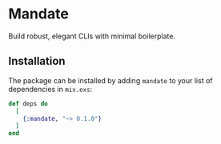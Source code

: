 # Mandate

Build robust, elegant CLIs with minimal boilerplate.

## Installation

The package can be installed by adding `mandate` to your list of dependencies in `mix.exs`:

```elixir
def deps do
  [
    {:mandate, "~> 0.1.0"}
  ]
end
```
